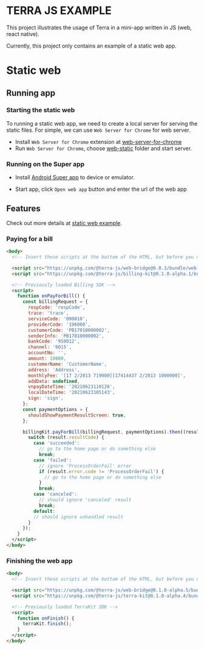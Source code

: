 # TERRA JS EXAMPLE

This project illustrates the usage of Terra in a mini-app written in JS (web, react native).

Currently, this project only contains an example of a static web app.

# Static web

## Running app

### Starting the static web

To running a static web app, we need to create a local server for serving the static files. For simple, we can use `Web Server for Chrome` for web server.

- Install `Web Server for Chrome` extension at [web-server-for-chrome](https://chrome.google.com/webstore/detail/web-server-for-chrome/ofhbbkphhbklhfoeikjpcbhemlocgigb)
- Run `Web Server for Chrome`, choose [web-static](/js-apps/static-web) folder and start server.

### Running on the Super app

- Install [Android Super app](https://drive.google.com/file/d/1watzNg0e-69CMGBDskevyFdhGCpEhWnF/view?usp=sharing) to device or emulator.

- Start app, click `Open web app` button and enter the url of the web app

## Features

Check out more details at [static web example](/js-apps/static-web/index.html).

### Paying for a bill

```html
<body>
  <!-- Insert these scripts at the bottom of the HTML, but before you use BillingKit -->

  <script src="https://unpkg.com/@terra-js/web-bridge@0.0.3/bundle/web-bridge.js"></script>
  <script src="https://unpkg.com/@terra-js/billing-kit@0.1.0-alpha.1/bundle/billing-kit.js"></script>

  <!-- Previously loaded Billing SDK -->
  <script>
    function onPayForBill() {
      const billingRequest = {
        respCode: 'respCode',
        trace: 'trace',
        serviceCode: '000010',
        providerCode: '196000',
        customerCode: 'PB17010000002',
        senderInfo: 'PB17010000002',
        bankCode: '950012',
        channel: '6015',
        accountNo: '',
        amount: 10000,
        customerName: 'CustomerName',
        address: 'Address',
        monthlyFee: '[17 2/2013 719000][17414437 2/2013 1000000]',
        addData: undefined,
        vnpayDateTime: '20210623110126',
        localDateTime: '20210623105143',
        sign: 'sign',
      };
      const paymentOptions = {
        shouldShowPaymentResultScreen: true,
      };

      billingKit.payForBill(billingRequest, paymentOptions).then((result) => {
        switch (result.resultCode) {
          case 'succeeded':
            // go to the home page or do something else
            break;
          case 'failed':
            // ignore 'ProcessOrderFail' error
            if (result.error.code != 'ProcessOrderFail') {
              // go to the home page or do something else
            }
            break;
          case 'canceled':
            // should ignore 'canceled' result
            break;
          default:
          // should ignore unhandled result
        }
      });
    }
  </script>
</body>
```

### Finishing the web app

```html
<body>
  <!-- Insert these scripts at the bottom of the HTML, but before you use TerraKit -->

  <script src="https://unpkg.com/@terra-js/web-bridge@0.1.0-alpha.5/bundle/web-bridge.js"></script>
  <script src="https://unpkg.com/@terra-js/terra-kit@0.1.0-alpha.4/bundle/terra.js"></script>

  <!-- Previously loaded TerraKit SDK -->
  <script>
    function onFinish() {
      terraKit.finish();
    }
  </script>
</body>
```
